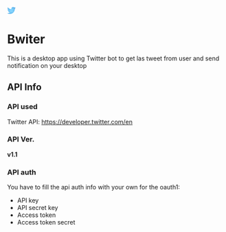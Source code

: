 <img src="misc/logo.png" alt="drawing" width="20"/>

# Bwiter
This is a desktop app using Twitter bot to get las tweet from user and send notification on your desktop

## API Info
### API used
Twitter API: https://developer.twitter.com/en

### API Ver.
**v1.1**

### API auth 
You have to fill the api auth info with your own for the oauth1:
* API key
* API secret key
* Access token
* Access token secret